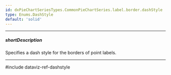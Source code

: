 ```yaml
---
id: dxPieChartSeriesTypes.CommonPieChartSeries.label.border.dashStyle
type: Enums.DashStyle
default: 'solid'
---
```

---
##### shortDescription
Specifies a dash style for the borders of point labels.

---
#include dataviz-ref-dashstyle